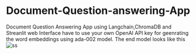# Document-Question-answering-App
Document Question Answering App using Langchain,ChromaDB and Streanlit web Interface
have to use your own OpenAI API key for geenrating the word embeddings using ada-002 model.
The end model looks like this
![ss](https://github.com/NoobPeen/Document-Question-answering-App/assets/64513249/fee270d3-3155-41ec-a607-ad54585edabb)
